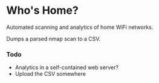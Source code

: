 # Who's Home?
Automated scanning and analytics of home WiFi networks.

Dumps a parsed nmap scan to a CSV. 

### Todo
- Analytics in a self-contained web server?
- Upload the CSV somewhere
